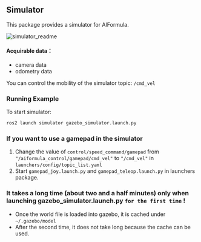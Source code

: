 ## Simulator

This package provides a simulator for AIFormula.

![simulator_readme](https://github.com/honda-hgrx-idcs/EC7D_AIformula_Control/assets/113084733/4911f1eb-dbe8-48d8-8373-0b9f52ea1f73)

#### Acquirable data：
* camera data
* odometry data

You can control the mobility of the simulator topic: `/cmd_vel`

### Running Example
To start simulator:
  ```bash
  ros2 launch simulator gazebo_simulator.launch.py
  ```

### If you want to use a gamepad in the simulator
1. Change the value of `control/speed_command/gamepad` from `"/aiformula_control/gamepad/cmd_vel"`
to `"/cmd_vel"` in `launchers/config/topic_list.yaml`
2. Start `gamepad_joy.launch.py` and `gamepad_teleop.launch.py` in launchers package.


### It takes a long time (about two and a half minutes) only when launching gazebo_simulator.launch.py `for the first time` !
- Once the world file is loaded into gazebo, it is cached under `~/.gazebo/model`
- After the second time, it does not take long because the cache can be used.
